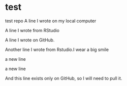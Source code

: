 # test
test repo
A line I wrote on my local computer  

A line I wrote from RStudio

A line I wrote on GitHub.

Another line I wrote from Rstudio.I wear a big smile

 a new line

 a new line

And this line exists only on GitHub, so I will need to pull it.
